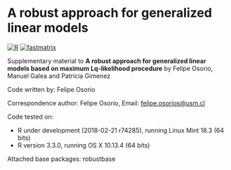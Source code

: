 # A robust approach for generalized linear models 

[![R](https://img.shields.io/badge/Made%20with-R%20under%20development-success)](https://cran.r-project.org/)
[![fastmatrix](https://img.shields.io/badge/Using%20robustbase-0.95--0-important)](https://cran.r-project.org/package=robustbase)

Supplementary material to **A robust approach for generalized linear models based on maximum Lq-likelihood procedure** by Felipe Osorio, Manuel Galea and Patricia Gimenez

Code written by: Felipe Osorio

Correspondence author: Felipe Osorio, Email: felipe.osorios@usm.cl

Code tested on:
- R under development (2018-02-21 r74285), running Linux Mint 18.3 (64 bits)
- R version 3.3.0, running OS X 10.13.4 (64 bits)

Attached base packages: robustbase
